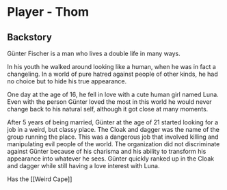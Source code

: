 # Player - Thom

## Backstory
Günter Fischer is a man who lives a double life in many ways. 

In his youth he walked around looking like a human, when he was in fact a changeling. In a world of pure hatred against people of other kinds, he had no choice but to hide his true appearance. 

One day at the age of 16, he fell in love with a cute human girl named Luna. Even with the person Günter loved the most in this world he would never change back to his natural self, although it got close at many moments. 

After 5 years of being married, Günter at the age of 21 started looking for a job in a weird, but classy place. The Cloak and dagger was the name of the group running the place. This was a dangerous job that involved killing and manipulating evil people of the world. The organization did not discriminate against Günter because of his charisma and his ability to transform his appearance into whatever he sees. Günter quickly ranked up in the Cloak and dagger while still having a love interest with Luna.

Has the [[Weird Cape]]